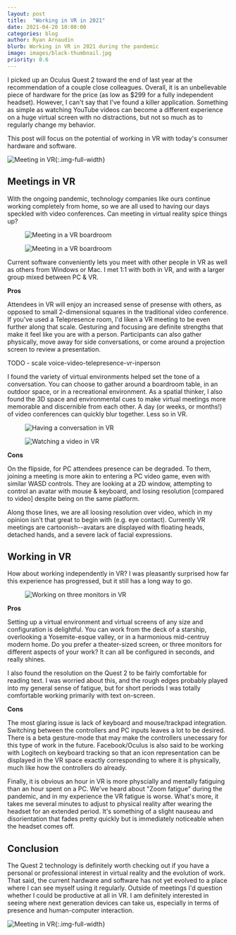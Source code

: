 ```yaml
---
layout: post
title:  "Working in VR in 2021"
date: 2021-04-20 10:00:00
categories: blog
author: Ryan Arnaudin
blurb: Working in VR in 2021 during the pandemic
image: images/black-thumbnail.jpg
priority: 0.6
---
```

I picked up an Oculus Quest 2 toward the end of last year at the recommendation of a couple close colleagues. Overall, it is an unbelievable piece of hardware for the price (as low as $299 for a fully independent headset). However, I can't say that I've found a killer application. Something as simple as watching YouTube videos can become a different experience on a huge virtual screen with no distractions, but not so much as to regularly change my behavior. 

This post will focus on the potential of working in VR with today's consumer hardware and software.

![Meeting in VR](/images/posts/vr-working/vr-cover.png){:.img-full-width}

## Meetings in VR
With the ongoing pandemic, technology companies like ours continue working completely from home, so we are all used to having our days speckled with video conferences. Can meeting in virtual reality spice things up?

<div class="layout layout-2col">
    <figure class="image-wrapper ">
        <img class="" src="/images/posts/vr-working/vr-table.png" alt="Meeting in a VR boardroom">
    </figure>
    <figure class="image-wrapper ">
        <img class="" src="/images/posts/vr-working/vr-boardroom.png" alt="Meeting in a VR boardroom">
    </figure>
</div>

Current software conveniently lets you meet with other people in VR as well as others from Windows or Mac. I met 1:1 with both in VR, and with a larger group mixed between PC & VR.

**Pros**

Attendees in VR will enjoy an increased sense of presense with others, as opposed to small 2-dimensional squares in the traditional video conference. If you've used a Telepresence room, I'd liken a VR meeting to be even further along that scale. Gesturing and focusing are definite strengths that make it feel like you are with a person. Participants can also gather physically, move away for side conversations, or come around a projection screen to review a presentation. 

TODO - scale voice-video-telepresence-vr-inperson

I found the variety of virtual environments helped set the tone of a conversation. You can choose to gather around a boardroom table, in an outdoor space, or in a recreational environment. As a spatial thinker, I also found the 3D space and environmental cues to make virtual meetings more memorable and discernible from each other. A day (or weeks, or months!) of video conferences can quickly blur together. Less so in VR.

<div class="layout layout-2col">
    <figure class="image-wrapper ">
        <img class="" src="/images/posts/vr-working/vr-convo.png" alt="Having a conversation in VR">
    </figure>
    <figure class="image-wrapper ">
        <img class="" src="/images/posts/vr-working/vr-watching-video.png" alt="Watching a video in VR">
    </figure>
</div>

**Cons**

On the flipside, for PC attendees presence can be degraded. To them, joining a meeting is more akin to entering a PC video game, even with similar WASD controls. They are looking at a 2D window, attempting to control an avatar with mouse & keyboard, and losing resolution [compared to video] despite being on the same platform.

Along those lines, we are all loosing resolution over video, which in my opinion isn't that great to begin with (e.g. eye contact). Currently VR meetings are cartoonish--avatars are displayed with floating heads, detached hands, and a severe lack of facial expressions. 

## Working in VR

How about working independently in VR? I was pleasantly surprised how far this experience has progressed, but it still has a long way to go.

<div class="layout layout-1col-narrow">
    <figure class="image-wrapper ">
        <img class="" src="/images/posts/vr-working/vr-desktop.png" alt="Working on three monitors in VR">
    </figure>
</div>

**Pros**

Setting up a virtual environment and virtual screens of any size and configuration is delightful. You can work from the deck of a starship, overlooking a Yosemite-esque valley, or in a harmonious mid-centruy modern home. Do you prefer a theater-sized screen, or three monitors for different aspects of your work? It can all be configured in seconds, and really shines.

I also found the resolution on the Quest 2 to be fairly comfortable for reading text. I was worried about this, and the rough edges probably played into my general sense of fatigue, but for short periods I was totally comfortable working primarily with text on-screen. 

**Cons**

The most glaring issue is lack of keyboard and mouse/trackpad integration. Switching between the controllers and PC inputs leaves a lot to be desired. There is a beta gesture-mode that may make the controllers unecessary for this type of work in the future. Facebook/Oculus is also said to be working with Logitech on keyboard tracking so that an icon representation can be displayed in the VR space exactly corresponding to where it is physically, much like how the controllers do already. 

Finally, it is obvious an hour in VR is more physcially and mentally fatiguing than an hour spent on a PC. We've heard about "Zoom fatigue" during the pandemic, and in my experience the VR fatigue is worse. What's more, it takes me several minutes to adjust to physical reality after wearing the headset for an extended period. It's something of a slight nauseau and disorientation that fades pretty quickly but is immediately noticeable when the headset comes off. 

##  Conclusion

The Quest 2 technology is definitely worth checking out if you have a personal or professional interest in virtual reality and the evolution of work. That said, the current hardware and software has not yet evolved to a place where I can see myself using it regularly. Outside of meetings I'd question whether I could be productive at all in VR. I am definitely interested in seeing where next generation devices can take us, especially in terms of presence and human-computer interaction. 

![Meeting in VR](/images/posts/vr-working/vr-gathered-round.png){:.img-full-width}